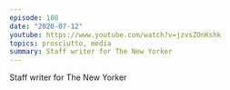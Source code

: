 ```yaml
---
episode: 108
date: "2020-07-12"
youtube: https://www.youtube.com/watch?v=jzvsZOnKshk
topics: prosciutto, media
summary: Staff writer for The New Yorker
---
```


Staff writer for The New Yorker

